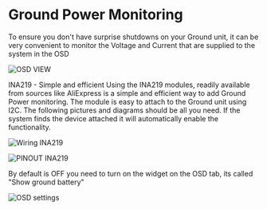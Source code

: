 # Ground Power Monitoring

To ensure you don't have surprise shutdowns on your Ground unit, it can be very convenient to monitor the Voltage and Current that are supplied to the system in the OSD

![OSD VIEW](/img/assets/Sidebarsettings.jpg)

INA219 - Simple and efficient
Using the INA219 modules, readily available from sources like AliExpress is a simple and efficient way to add Ground Power monitoring. The module is easy to attach to the Ground unit using I2C. The following pictures and diagrams should be all you need. If the system finds the device attached it will automatically enable the functionality.

![Wiring INA219](/img/assets/esquema_ina219.jpg)

![PINOUT INA219](/img/assets/Pinout_ina219.jpg)

By default is OFF you need to turn on the widget on the OSD tab, its called "Show ground battery"

![OSD settings](/img/assets/OSD_settings.jpg)